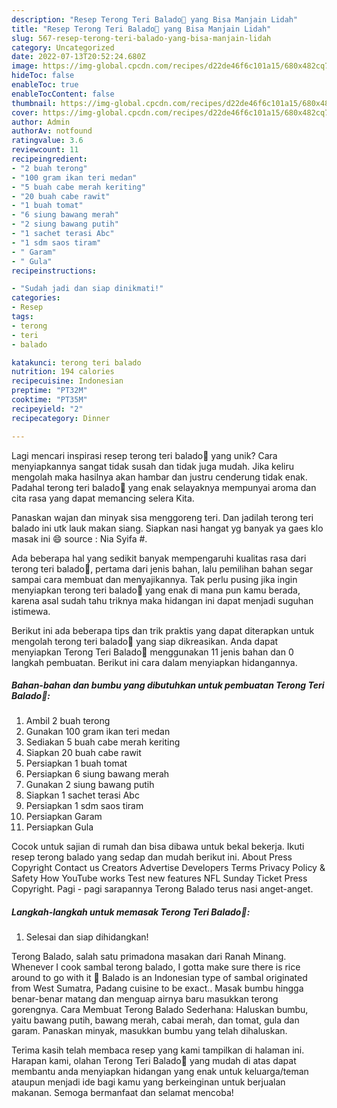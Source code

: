 ```yaml
---
description: "Resep Terong Teri Balado🍆 yang Bisa Manjain Lidah"
title: "Resep Terong Teri Balado🍆 yang Bisa Manjain Lidah"
slug: 567-resep-terong-teri-balado-yang-bisa-manjain-lidah
category: Uncategorized
date: 2022-07-13T20:52:24.680Z
image: https://img-global.cpcdn.com/recipes/d22de46f6c101a15/680x482cq70/terong-teri-balado-foto-resep-utama.jpg
hideToc: false
enableToc: true
enableTocContent: false
thumbnail: https://img-global.cpcdn.com/recipes/d22de46f6c101a15/680x482cq70/terong-teri-balado-foto-resep-utama.jpg
cover: https://img-global.cpcdn.com/recipes/d22de46f6c101a15/680x482cq70/terong-teri-balado-foto-resep-utama.jpg
author: Admin
authorAv: notfound
ratingvalue: 3.6
reviewcount: 11
recipeingredient:
- "2 buah terong"
- "100 gram ikan teri medan"
- "5 buah cabe merah keriting"
- "20 buah cabe rawit"
- "1 buah tomat"
- "6 siung bawang merah"
- "2 siung bawang putih"
- "1 sachet terasi Abc"
- "1 sdm saos tiram"
- " Garam"
- " Gula"
recipeinstructions:

- "Sudah jadi dan siap dinikmati!"
categories:
- Resep
tags:
- terong
- teri
- balado

katakunci: terong teri balado 
nutrition: 194 calories
recipecuisine: Indonesian
preptime: "PT32M"
cooktime: "PT35M"
recipeyield: "2"
recipecategory: Dinner

---
```





Lagi mencari inspirasi resep terong teri balado🍆 yang unik? Cara menyiapkannya sangat tidak susah dan tidak juga mudah. Jika keliru mengolah maka hasilnya akan hambar dan justru cenderung tidak enak. Padahal terong teri balado🍆 yang enak selayaknya mempunyai aroma dan cita rasa yang dapat memancing selera Kita.





Panaskan wajan dan minyak sisa menggoreng teri. Dan jadilah terong teri balado ini utk lauk makan siang. Siapkan nasi hangat yg banyak ya gaes klo masak ini 😄 source : Nia Syifa #.

Ada beberapa hal yang sedikit banyak mempengaruhi kualitas rasa dari terong teri balado🍆, pertama dari jenis bahan, lalu pemilihan bahan segar sampai cara membuat dan menyajikannya. Tak perlu pusing jika ingin menyiapkan terong teri balado🍆 yang enak di mana pun kamu berada, karena asal sudah tahu triknya maka hidangan ini dapat menjadi suguhan istimewa.






Berikut ini ada beberapa tips dan trik praktis yang dapat diterapkan untuk mengolah terong teri balado🍆 yang siap dikreasikan. Anda dapat menyiapkan Terong Teri Balado🍆 menggunakan 11 jenis bahan dan 0 langkah pembuatan. Berikut ini cara dalam menyiapkan hidangannya.

<!--inarticleads1-->

##### Bahan-bahan dan bumbu yang dibutuhkan untuk pembuatan Terong Teri Balado🍆:

1. Ambil 2 buah terong
1. Gunakan 100 gram ikan teri medan
1. Sediakan 5 buah cabe merah keriting
1. Siapkan 20 buah cabe rawit
1. Persiapkan 1 buah tomat
1. Persiapkan 6 siung bawang merah
1. Gunakan 2 siung bawang putih
1. Siapkan 1 sachet terasi Abc
1. Persiapkan 1 sdm saos tiram
1. Persiapkan  Garam
1. Persiapkan  Gula


Cocok untuk sajian di rumah dan bisa dibawa untuk bekal bekerja. Ikuti resep terong balado yang sedap dan mudah berikut ini. About Press Copyright Contact us Creators Advertise Developers Terms Privacy Policy &amp; Safety How YouTube works Test new features NFL Sunday Ticket Press Copyright. Pagi - pagi sarapannya Terong Balado terus nasi anget-anget. 

<!--inarticleads2-->

##### Langkah-langkah untuk memasak Terong Teri Balado🍆:


1. Selesai dan siap dihidangkan!

Terong Balado, salah satu primadona masakan dari Ranah Minang. Whenever I cook sambal terong balado, I gotta make sure there is rice around to go with it 🙂 Balado is an Indonesian type of sambal originated from West Sumatra, Padang cuisine to be exact.. Masak bumbu hingga benar-benar matang dan menguap airnya baru masukkan terong gorengnya. Cara Membuat Terong Balado Sederhana: Haluskan bumbu, yaitu bawang putih, bawang merah, cabai merah, dan tomat, gula dan garam. Panaskan minyak, masukkan bumbu yang telah dihaluskan. 

Terima kasih telah membaca resep yang kami tampilkan di halaman ini. Harapan kami, olahan Terong Teri Balado🍆 yang mudah di atas dapat membantu anda menyiapkan hidangan yang enak untuk keluarga/teman ataupun menjadi ide bagi kamu yang berkeinginan untuk berjualan makanan. Semoga bermanfaat dan selamat mencoba!

